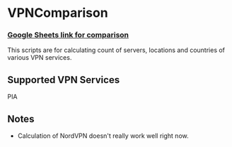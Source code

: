 # VPNComparison
### [Google Sheets link for comparison](https://docs.google.com/spreadsheets/d/1jSEVKH3HPVodMFmmtK3mGrp7WAPMOyAPi_IibnJGG5Q/)

This scripts are for calculating count of servers, locations and countries of various VPN services.

## Supported VPN Services
PIA

## Notes
- Calculation of NordVPN doesn't really work well right now.
